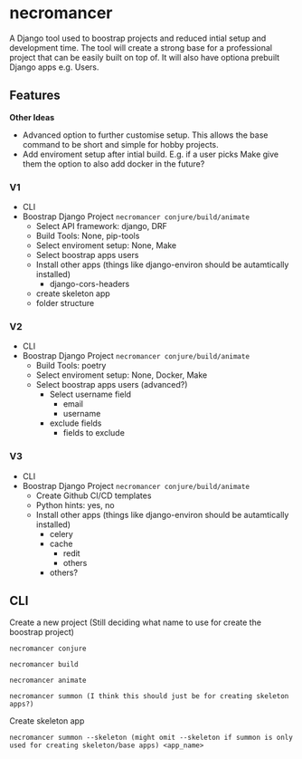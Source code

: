# necromancer

A Django tool used to boostrap projects and reduced intial setup and development time. The tool will create a strong base for a professional project that can be easily built on top of. It will also have optiona prebuilt Django apps e.g. Users. 

## Features 

**Other Ideas**
- Advanced option to further customise setup. This allows the base command to be short and simple for hobby projects.
- Add enviroment setup after intial build. E.g. if a user picks Make give them the option to also add docker in the future?

### V1
- CLI
- Boostrap Django Project `necromancer conjure/build/animate`
    - Select API framework: django, DRF
    - Build Tools: None, pip-tools
    - Select enviroment setup: None, Make
    - Select boostrap apps users
    - Install other apps (things like django-environ should be autamtically installed)
        - django-cors-headers
    - create skeleton app
    - folder structure

### V2
- CLI
- Boostrap Django Project `necromancer conjure/build/animate`
    - Build Tools: poetry
    - Select enviroment setup: None, Docker, Make
    - Select boostrap apps users (advanced?)
        - Select username field
            - email
            - username
        - exclude fields
            - fields to exclude


### V3
- CLI
- Boostrap Django Project `necromancer conjure/build/animate`
    - Create Github CI/CD templates
    - Python hints: yes, no
    - Install other apps (things like django-environ should be autamtically installed)
        - celery
        - cache
            - redit
            - others
        - others?


## CLI

Create a new project (Still deciding what name to use for create the boostrap project)
```
necromancer conjure
```
```
necromancer build
```
```
necromancer animate
```
```
necromancer summon (I think this should just be for creating skeleton apps?)
```
Create skeleton app
```
necromancer summon --skeleton (might omit --skeleton if summon is only used for creating skeleton/base apps) <app_name>
```


